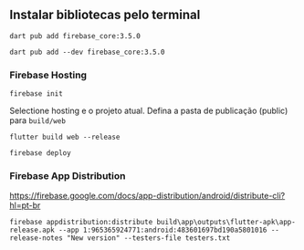 ## Instalar bibliotecas pelo terminal

`dart pub add firebase_core:3.5.0`

`dart pub add --dev firebase_core:3.5.0`


### Firebase Hosting

`firebase init`

Selectione hosting e o projeto atual.
Defina a pasta de publicação (public) para `build/web`

`flutter build web --release`

`firebase deploy`

### Firebase App Distribution

https://firebase.google.com/docs/app-distribution/android/distribute-cli?hl=pt-br


```
firebase appdistribution:distribute build\app\outputs\flutter-apk\app-release.apk --app 1:965365924771:android:483601697bd190a5801016 --release-notes "New version" --testers-file testers.txt
```